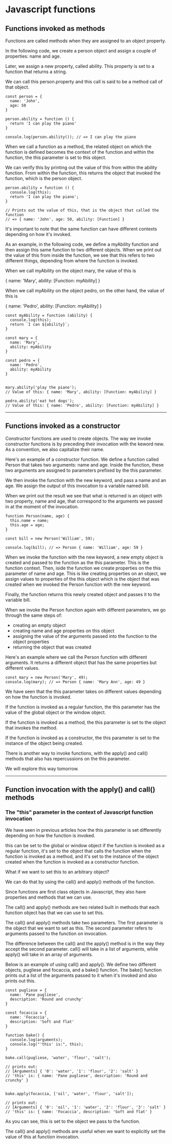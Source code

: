 # Javascript functions



## Functions invoked as methods

Functions are called methods when they are assigned to an object property.

In the following code, we create a person object and assign a couple of
properties: name and age.

Later, we assign a new property, called ability.
This property is set to a function that returns a string.

We can call this person.property and this call is said to be a method call of
that object.

```
const person = {
  name: 'John',
  age: 50
}

person.ability = function () {
  return 'I can play the piano'
}

console.log(person.ability()); // => I can play the piano
```

When we call a function as a method, the related object on which the function is
defined becomes the context of the function and within the function, the this
parameter is set to this object.

We can verify this by printing out the value of this from within the ability
function. From within the function, this returns the object that invoked the
function, which is the person object. 

```
person.ability = function () {
  console.log(this);  
  return 'I can play the piano';
}

// Prints out the value of this, that is the object that called the function
// => { name: 'John', age: 50, ability: [Function] }
```

It's important to note that the same function can have different contexts
depending on how it's invoked.

As an example, in the following code, we define a myAbility function and then
assign this same function to two different objects.
When we print out the value of this  from inside the function, we see that this
refers to two different things, depending from where the function is invoked.

When we call myAbility on the object mary, the value of this is

{ name: 'Mary', ability: [Function: myAbility] }


When we call myAbility on the object pedro, on the other hand, the value of this is

{ name: 'Pedro', ability: [Function: myAbility] }



```
const myAbility = function (ability) {
  console.log(this);
  return `I can ${ability}`;
}

const mary = {
  name: 'Mary',
  ability: myAbility
}

const pedro = {
  name: 'Pedro',
  ability: myAbility
}


mary.ability('play the piano');
// Value of this: { name: 'Mary', ability: [Function: myAbility] }

pedro.ability('eat hot dogs');
// Value of this: { name: 'Pedro', ability: [Function: myAbility] }

```


---



## Functions invoked as a constructor


Constructor functions are used to create objects. The way we invoke constructor
functions is by preceding their invocation with the keword new.
As a convention, we also capitalize their name.

Here's an example of a constructor function. We define a function called Person
that takes two arguments: name and age.
Inside the function, these two arguments are assigned to parameters prefixed by
the this parameter.

We then invoke the function with the new keyword, and pass a name and an age. We
assign the output of this invocation to a variable named bill.

When we print out the result we see that what is returned is an object with two
property, name and age, that correspond to the arguments we passed in at the
moment of the invocation.

```
function Person(name, age) {
  this.name = name;
  this.age = age;
}

const bill = new Person('William', 59);

console.log(bill); // => Person { name: 'William', age: 59 }
```

When we invoke the function with the new keyword, a new empty object is created
and passed to the function as the this parameter. This is the function context.
Then, iside the function we create properties on the this parameter of name and
age.
This is like creating properties on an object, we assign values to properties of
the this object which is the object that was created when we invoked the Person
function with the new keyword.

Finally, the function returns this newly created object and passes it to the
variable bill.

When we invoke the Person function again with different parameters, we go
through the same steps of:

- creating an empty object 
- creating name and age properties on this object
- assigning the value of the arguments passed into the function to the object properties
- returning the object that was created

Here's an example where we call the Person function with different arguments.
It returns a different object that has the same properties but different values.

```
const mary = new Person('Mary', 49);
console.log(mary); // => Person { name: 'Mary Ann', age: 49 }
```

We have seen that the this parameter takes on different values depending on how
the function is invoked.

If the function is invoked as a regular function, the this parameter has the
value of the global object or the window object.

If the function is invoked as a method, the this parameter is set to the object
that invokes the method.

If the function is invoked as a constructor, the this parameter is set to the
instance of the object being created.

There is another way to invoke functions, with the apply() and call() methods
that also has repercussions on the this parameter.

We will explore this way tomorrow.






---


## Function invocation with the apply() and call() methods
### The "this" parameter in the context of Javascript function invocation

We have seen in previous articles how the this parameter is set differently
depending on how the function is invoked.

this can be set to the global or window object if the function is invoked as a
regular function, it's set to the object that calls the function when the
function is invoked as a method, and it's set to the instance of the object
created when the function is invoked as a constructor function.

What if we want to set this to an arbitrary object?

We can do that by using the call() and apply() methods of the function.

Since functions are first class objects in Javascript, they also have properties
and methods that we can use.

The call() and apply() methods are two related built in methods that each
function object has that we can use to set this.

The call() and apply() methods take two parameters.
The first parameter is the object that we want to set as this.
The second parameter refers to arguments passed to the function on invocation.

The difference between the call() and the apply() method is in the way they
accept the second parameter. 
call() will take in a list of arguments, while apply() will take in an array of
arguments.

Below is an example of using call() and apply(). 
We define two different objects, pugliese and focaccia, and a bake() function.
The bake() function prints out a list of the arguments passed to it when it's
invoked and also prints out this.

```
const pugliese = {
  name: 'Pane pugliese',
  description: 'Round and crunchy'
}

const focaccia = {
  name: 'Focaccia',
  description: 'Soft and flat'
}

function bake() {
  console.log(arguments);
  console.log("'this' is:", this);
}

bake.call(pugliese, 'water', 'flour', 'salt');

// prints out:
// [Arguments] { '0': 'water', '1': 'flour', '2': 'salt' }
// 'this' is: { name: 'Pane pugliese', description: 'Round and crunchy' }


bake.apply(focaccia, ['oil', 'water', 'flour', 'salt']);

// prints out:
// [Arguments] { '0': 'oil', '1': 'water', '2': 'flour', '3': 'salt' }
// 'this' is: { name: 'Focaccia', description: 'Soft and flat' }

```

As you can see, this is set to the object we pass to the function.


The call() and apply() methods are useful when we want to explicitly set the
value of this at function invocation.

